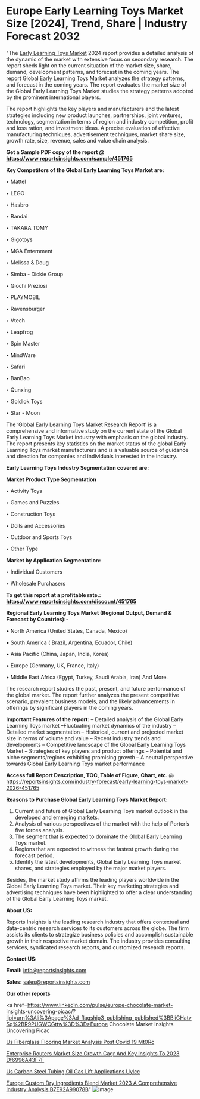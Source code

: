 # Europe Early Learning Toys Market Size [2024], Trend, Share | Industry Forecast 2032

"The <a href=https://www.reportsinsights.com/sample/451765>Early Learning Toys Market</a> 2024 report provides a detailed analysis of the dynamic of the market with extensive focus on secondary research. The report sheds light on the current situation of the market size, share, demand, development patterns, and forecast in the coming years. The report Global Early Learning Toys Market analyzes the strategy patterns, and forecast in the coming years. The report evaluates the market size of the Global Early Learning Toys Market studies the strategy patterns adopted by the prominent international players.

The report highlights the key players and manufacturers and the latest strategies including new product launches, partnerships, joint ventures, technology, segmentation in terms of region and industry competition, profit and loss ration, and investment ideas. A precise evaluation of effective manufacturing techniques, advertisement techniques, market share size, growth rate, size, revenue, sales and value chain analysis.

<strong>Get a Sample PDF copy of the report @ <a href=https://www.reportsinsights.com/sample/451765 style=color:#0000ff;>https://www.reportsinsights.com/sample/451765</a></strong>

<strong>Key Competitors of the Global Early Learning Toys Market are:</strong>

‣ Mattel

‣ LEGO

‣ Hasbro

‣ Bandai

‣ TAKARA TOMY

‣ Gigotoys

‣ MGA Enternment

‣ Melissa & Doug

‣ Simba - Dickie Group

‣ Giochi Preziosi

‣ PLAYMOBIL

‣ Ravensburger

‣ Vtech

‣ Leapfrog

‣ Spin Master

‣ MindWare

‣ Safari

‣ BanBao

‣ Qunxing

‣ Goldlok Toys

‣ Star - Moon

The ‘Global Early Learning Toys Market Research Report’ is a comprehensive and informative study on the current state of the Global Early Learning Toys Market industry with emphasis on the global industry. The report presents key statistics on the market status of the global Early Learning Toys market manufacturers and is a valuable source of guidance and direction for companies and individuals interested in the industry.

<strong>Early Learning Toys Industry Segmentation covered are:</strong>

<strong>Market Product Type Segmentation</strong>

‣ Activity Toys

‣ Games and Puzzles

‣ Construction Toys

‣ Dolls and Accessories

‣ Outdoor and Sports Toys

‣ Other Type

<strong>Market by Application Segmentation:</strong>

‣ Individual Customers

‣ Wholesale Purchasers

<strong>To get this report at a profitable rate.: <a href=https://www.reportsinsights.com/discount/451765 style=color:#0000ff;>https://www.reportsinsights.com/discount/451765</a></strong>

<strong>Regional Early Learning Toys Market (Regional Output, Demand &amp; Forecast by Countries):-</strong>

• North America (United States, Canada, Mexico)

• South America ( Brazil, Argentina, Ecuador, Chile)

• Asia Pacific (China, Japan, India, Korea)

• Europe (Germany, UK, France, Italy)

• Middle East Africa (Egypt, Turkey, Saudi Arabia, Iran) And More.

The research report studies the past, present, and future performance of the global market. The report further analyzes the present competitive scenario, prevalent business models, and the likely advancements in offerings by significant players in the coming years.

<strong>Important Features of the report:</strong>
– Detailed analysis of the Global Early Learning Toys market
–Fluctuating market dynamics of the industry
–Detailed market segmentation
– Historical, current and projected market size in terms of volume and value
– Recent industry trends and developments
– Competitive landscape of the Global Early Learning Toys Market
– Strategies of key players and product offerings
– Potential and niche segments/regions exhibiting promising growth
– A neutral perspective towards Global Early Learning Toys market performance

<strong>Access full Report Description, TOC, Table of Figure, Chart, etc. </strong>@   <a href=https://reportsinsights.com/industry-forecast/early-learning-toys-market-2026-451765 style=color:#0000ff;>https://reportsinsights.com/industry-forecast/early-learning-toys-market-2026-451765</a>

<strong>Reasons to Purchase Global Early Learning Toys Market Report:</strong>
1. Current and future of Global Early Learning Toys market outlook in the developed and emerging markets.
2. Analysis of various perspectives of the market with the help of Porter’s five forces analysis.
3. The segment that is expected to dominate the Global Early Learning Toys market.
4. Regions that are expected to witness the fastest growth during the forecast period.
5. Identify the latest developments, Global Early Learning Toys market shares, and strategies employed by the major market players.

Besides, the market study affirms the leading players worldwide in the Global Early Learning Toys market. Their key marketing strategies and advertising techniques have been highlighted to offer a clear understanding of the Global Early Learning Toys market.

<strong><strong>About US</strong>:</strong>

Reports Insights is the leading research industry that offers contextual and data-centric research services to its customers across the globe. The firm assists its clients to strategize business policies and accomplish sustainable growth in their respective market domain. The industry provides consulting services, syndicated research reports, and customized research reports.

<strong>Contact US:</strong>

<p class=><b>Email:</b> <a href=mailto:info@reportsinsights.com>info@reportsinsights.com</a></p>
<p class=><b>Sales:</b> <a href=mailto:sales@reportsinsights.com>sales@reportsinsights.com</a></p>

<strong>Our other reports</strong>

<a href=https://www.linkedin.com/pulse/europe-chocolate-market-insights-uncovering-picac/?lipi=urn%3Ali%3Apage%3Ad_flagship3_publishing_published%3BBliGHatvSq%2BR9PUGWCGttw%3D%3D>Europe Chocolate Market Insights Uncovering Picac</a>

<a href=https://www.linkedin.com/pulse/us-fiberglass-flooring-market-analysis-post-covid-19-mt0rc/>Us Fiberglass Flooring Market Analysis Post Covid 19 Mt0Rc</a>

<a href=https://medium.com/@jagruti.reportsinsights/enterprise-routers-market-size-growth-cagr-and-key-insights-to-2023-df6996a43f7f>Enterprise Routers Market Size Growth Cagr And Key Insights To 2023 Df6996A43F7F</a>

<a href=https://www.linkedin.com/pulse/us-carbon-steel-tubing-oil-gas-lift-applications-uylcc/>Us Carbon Steel Tubing Oil Gas Lift Applications Uylcc</a>

<a href=https://medium.com/@singhaakesh50/europe-custom-dry-ingredients-blend-market-2023-a-comprehensive-industry-analysis-b7e92a99078b>Europe Custom Dry Ingredients Blend Market 2023 A Comprehensive Industry Analysis B7E92A99078B</a>"
![image](https://github.com/aakesh123242/RIMarket/assets/158431203/f9ccf1da-ec7a-43bb-9988-36a468bafa4a)
